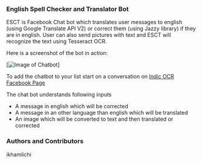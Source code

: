 ### English Spell Checker and Translator Bot

ESCT is Facebook Chat bot which translates user messages to english (using Google Translate API V2) or correct them (using Jazzy library) if they are in english.
User can also send pictures with text and ESCT will recognize the text using Tesseract OCR.

Here is a screenshot of the bot in action:

[![Image of Chatbot](https://i.imgur.com/wSOidp8l.png)]

To add the chatbot to your list start on a conversation on [Indic OCR Facebook Page](https://www.facebook.com/indicocr/?fref=ts) 

The chat bot understands following inputs

* A message in english which will be corrected
* A message in an other language than english which will be translated
* An image which will be converted to text and then translated or corrected



### Authors and Contributors
ikhamlichi
